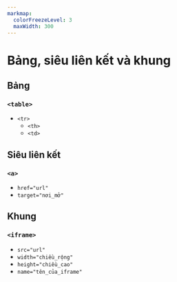 ```yaml
---
markmap:
  colorFreezeLevel: 3
  maxWidth: 300
---
```


# Bảng, siêu liên kết và khung

## Bảng

### `<table>`

- `<tr>`
    - `<th>`
    - `<td>`

## Siêu liên kết

### `<a>`

- `href="url"`
- `target="nơi_mở"`

## Khung

### `<iframe>`

- `src="url"`
- `width="chiều_rộng"`
- `height="chiều_cao"`
- `name="tên_của_iframe"`
